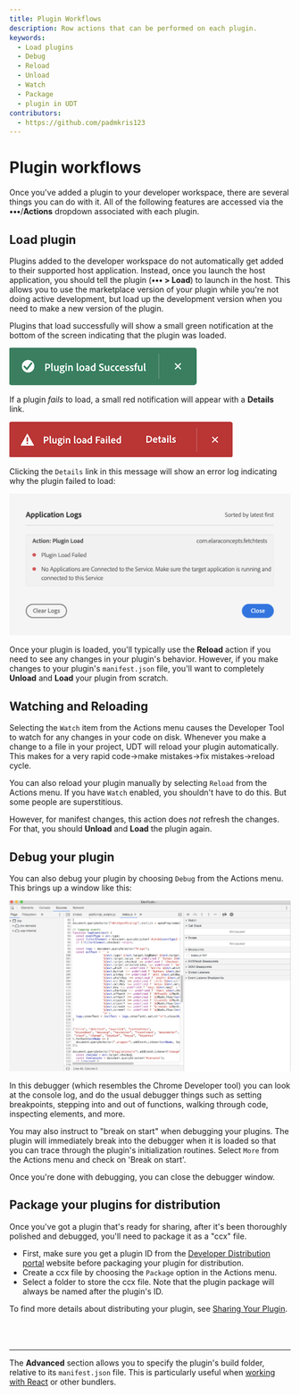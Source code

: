 ```yaml
---
title: Plugin Workflows
description: Row actions that can be performed on each plugin.
keywords:
  - Load plugins
  - Debug
  - Reload
  - Unload
  - Watch
  - Package
  - plugin in UDT
contributors:
  - https://github.com/padmkris123
---
```


# Plugin workflows

Once you've added a plugin to your developer workspace, there are several things you can do with it. All of the following features are accessed via the **•••**/**Actions** dropdown associated with each plugin.

## Load plugin

Plugins added to the developer workspace do not automatically get added to their supported host application. Instead, once you launch the host application, you should tell the plugin (**••• > Load**) to launch in the host. This allows you to use the marketplace version of your plugin while you're not doing active development, but load up the development version when you need to make a new version of the plugin.

Plugins that load successfully will show a small green notification at the bottom of the screen indicating that the plugin was loaded.

![Load Successful](./images/udt-load-successful.png)

If a plugin _fails_ to load, a small red notification will appear with a **Details** link.

![Load Failed](./images/udt-load-failed.png)

Clicking the `Details` link in this message will show an error log indicating why the plugin failed to load:

![Failure Log](./images/udt-failure-log.png)

Once your plugin is loaded, you'll typically use the **Reload** action if you need to see any changes in your plugin's behavior. However, if you make changes to your plugin's `manifest.json` file, you'll want to completely **Unload** and **Load** your plugin from scratch.

## Watching and Reloading

Selecting the `Watch` item from the Actions menu causes the Developer Tool to watch for any changes in your code on disk.
Whenever you make a change to a file in your project, UDT will reload your plugin automatically. This makes for a very rapid code->make mistakes->fix mistakes->reload cycle.

You can also reload your plugin manually by selecting `Reload` from the Actions menu. If you have `Watch` enabled, you shouldn't have to do this. But some people are superstitious.

However, for manifest changes, this action does _not_ refresh the changes. For that, you should **Unload** and **Load** the plugin again.

## Debug your plugin

You can also debug your plugin by choosing `Debug` from the Actions menu. This brings up a window like this:

![Debug Window](./images/udt-debugger.png)

In this debugger (which resembles the Chrome Developer tool) you can look at the console log, and do the usual debugger things such as setting breakpoints, stepping into and out of functions, walking through code, inspecting elements, and more.

You may also instruct to "break on start" when debugging your plugins. The plugin will immediately break into the debugger when it is loaded so that you can trace through the plugin's initialization routines. Select `More` from the Actions menu and check on 'Break on start'.

Once you're done with debugging, you can close the debugger window.

## Package your plugins for distribution

Once you've got a plugin that's ready for sharing, after it's been thoroughly polished and debugged, you'll need to package it as a "ccx" file.

- First, make sure you get a plugin ID from the [Developer Distribution portal](https://developer.adobe.com/developer-distribution/creative-cloud/docs/guides/plugin_id/) website before packaging your plugin for distribution.
- Create a ccx file by choosing the `Package` option in the Actions menu.
- Select a folder to store the ccx file. Note that the plugin package will always be named after the plugin's ID.

To find more details about distributing your plugin, see [Sharing Your Plugin](../../../introduction/next-steps/distribution/).
<br></br><br></br>

---

The **Advanced** section allows you to specify the plugin's build folder, relative to its `manifest.json` file. This is particularly useful when [working with React](./working-with-react/) or other bundlers.
